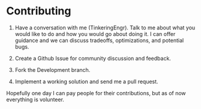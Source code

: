 # Contributing

1. Have a conversation with me (TinkeringEngr). Talk to me about what you would like to do and how you would go about doing it. I can offer guidance and we can discuss tradeoffs, optimizations, and potential bugs.

2. Create a Github Issue for community discussion and feedback.  

3. Fork the Development branch.

4. Implement a working solution and send me a pull request. 

Hopefully one day I can pay people for their contributions, but as of now everything is volunteer. 